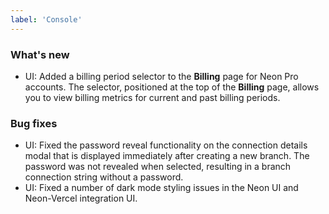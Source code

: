 ```yaml
---
label: 'Console'
---
```


### What's new

- UI: Added a billing period selector to the **Billing** page for Neon Pro accounts. The selector, positioned at the top of the **Billing** page, allows you to view billing metrics for current and past billing periods.

### Bug fixes

- UI: Fixed the password reveal functionality on the connection details modal that is displayed immediately after creating a new branch. The password was not revealed when selected, resulting in a branch connection string without a password.
- UI: Fixed a number of dark mode styling issues in the Neon UI and Neon-Vercel integration UI.
